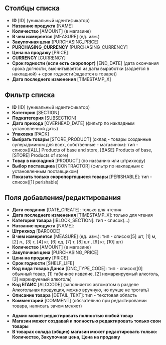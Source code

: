 <!--WIKI_URL=https://yadadya-dev.atlassian.net/wiki/spaces/STORMATEWIKI/pages/962543-->
<!--AUTODOC-->
## Столбцы списка
* <!--[LIST_CODE=ID]--><b>ID</b> [ID] (уникальный идентификатор)
* <!--[LIST_CODE=NAME]--><b>Название продукта</b> [NAME]
* <!--[LIST_CODE=AMOUNT]--><b>Количество</b> [AMOUNT] (в магазине)
* <!--[LIST_CODE=MEASURE]--><b>В чем измеряется</b> [MEASURE] (ед. изм.)
* <!--[LIST_CODE=PURCHASING_PRICE]--><b>Закупочная цена</b> [PURCHASING_PRICE]
* <!--[LIST_CODE=PURCHASING_CURRENCY]--><b>PURCHASING_CURRENCY</b> [PURCHASING_CURRENCY]
* <!--[LIST_CODE=PRICE]--><b>Цена на продажу</b> [PRICE]
* <!--[LIST_CODE=CURRENCY]--><b>CURRENCY</b> [CURRENCY]
* <!--[LIST_CODE=END_DATE]--><b>Срок годности (если есть скоропорт)</b> [END_DATE] (дата окончания срока догности, высчитывается из даты выработки (задается в накладной) + срок годности(задается в товаре))
* <!--[LIST_CODE=TIMESTAMP_X]--><b>Дата последнего изменения</b> [TIMESTAMP_X]

## Фильтр списка
* <!--[FILTER_CODE=ID]--><b>ID</b> [ID] (уникальный идентификатор)
* <!--[FILTER_CODE=SECTION]--><b>Категория</b> [SECTION]
* <!--[FILTER_CODE=SUBSECTION]--><b>Подкатегория</b> [SUBSECTION]
* <!--[FILTER_CODE=OVERHEAD_DATE]--><b>Дата прихода</b> [OVERHEAD_DATE] (фильтр по накладным установленной даты)
* <!--[FILTER_CODE=PACK]--><b>Упаковка</b> [PACK]
* <!--[FILTER_CODE=STORE_PRODUCT]--><b>Выбрать товары</b> [STORE_PRODUCT] (склад - товары созданные суперадмином для всех, собственные - магазином): тип - список([ALL] Products of base and store, [BASE] Products of base, [STORE] Products of store)
* <!--[FILTER_CODE=PRODUCT]--><b>Товар в накладной</b> [PRODUCT] (по названию или штрихкоду)
* <!--[FILTER_CODE=CONTRACTOR]--><b>Выбор поставщика</b> [CONTRACTOR] (фильтр по накладным с установленным поставщиком)
* <!--[FILTER_CODE=PERISHABLE]--><b>Показать только скоропортящиеся товары</b> [PERISHABLE]: тип - список([1] perishable)

## Поля добавления/редактирования 
* <!--[ITEM_CODE=DATE_CREATE]--><b>Дата создания</b> [DATE_CREATE]: только для чтения
* <!--[ITEM_CODE=TIMESTAMP_X]--><b>Дата последнего изменения</b> [TIMESTAMP_X]: только для чтения
* <!--[ITEM_CODE=IBLOCK_SECTION]--><b>Категория товара</b> [IBLOCK_SECTION]: тип - список(...)
* <!--[ITEM_CODE=NAME]--><b>Название продукта</b> [NAME]: 
* <!--[ITEM_CODE=BARCODE]--><b>Штрихкод</b> [BARCODE]
* <!--[ITEM_CODE=MEASURE]--><b>В чем измеряется</b> [MEASURE] (ед. изм.): тип - список([5] шт, [1] м, [2] л., [3] г, [4] кг, [6] ед, [7] т, [8] шт., [9] кг, [10] шт)
* <!--[ITEM_CODE=AMOUNT]--><b>Количество</b> [AMOUNT] (в магазине)
* <!--[ITEM_CODE=PURCHASING_PRICE]--><b>Закупочная цена</b> [PURCHASING_PRICE]
* <!--[ITEM_CODE=PRICE]--><b>Цена на продажу</b> [PRICE]
* <!--[ITEM_CODE=SHELF_LIFE]--><b>Срок годности</b> [SHELF_LIFE]
* <!--[ITEM_CODE=DNC_TYPE_CODE]--><b>Код вида товара Дэнси</b> [DNC_TYPE_CODE]: тип - список([0] обычный товар, [1] табачное изделие, [2] немаркируемый алкоголь, [3] маркируемый алкоголь)
* <!--[ITEM_CODE=ALCCODE]--><b>Код ЕГАИС</b> [ALCCODE] (заполняется автоматом в разделе Алкогольная продукция, можно вручную, но лучше не трогать)
* <!--[ITEM_CODE=DETAIL_TEXT]--><b>Описание товара</b> [DETAIL_TEXT]: тип - текстовая область
* <!--[ITEM_CODE=COMMENT]--><b>Комментарий</b> [COMMENT] (обязательно при редактировании товара, написать зачем меняет)
<!--/AUTODOC-->

* <b>Админ может редактировать полностью любой товар</b>
* <b>Магазин может создавай и полностью редактировать только свои товары</b>
* <b>В товарах склада (общие) магазин может редактировать только: Количество, Закупочная цена, Цена на продажу</b>
